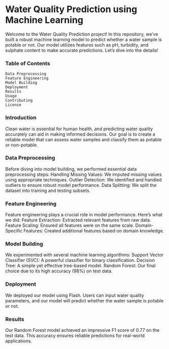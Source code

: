 
# Water Quality Prediction using Machine Learning
Welcome to the Water Quality Prediction project! In this repository, we’ve built a robust machine learning model to predict whether a water sample is potable or not. Our model utilizes features such as pH, turbidity, and sulphate content to make accurate predictions. Let’s dive into the details!

 ### Table of Contents
``` Introduction
Data Preprocessing
Feature Engineering
Model Building
Deployment
Results
Usage
Contributing
License
```
### Introduction

Clean water is essential for human health, and predicting water quality accurately can aid in making informed decisions. Our goal is to create a reliable model that can assess water samples and classify them as potable or non-potable.

### Data Preprocessing
Before diving into model building, we performed essential data preprocessing steps:
Handling Missing Values: We imputed missing values using appropriate techniques.
Outlier Detection: We identified and handled outliers to ensure robust model performance.
Data Splitting: We split the dataset into training and testing subsets.

### Feature Engineering
Feature engineering plays a crucial role in model performance. Here’s what we did:
Feature Extraction: Extracted relevant features from raw data.
Feature Scaling: Ensured all features were on the same scale.
Domain-Specific Features: Created additional features based on domain knowledge.

### Model Building
We experimented with several machine learning algorithms:
Support Vector Classifier (SVC): A powerful classifier for binary classification.
Decision Tree: A simple yet effective tree-based model.
Random Forest: Our final choice due to its high accuracy (98%) on test data.

### Deployment
We deployed our model using Flash. Users can input water quality parameters, and our model will predict whether the water sample is potable or not.

### Results
Our Random Forest model achieved an impressive F1 score of 0.77 on the test data. This accuracy ensures reliable predictions for real-world applications.

